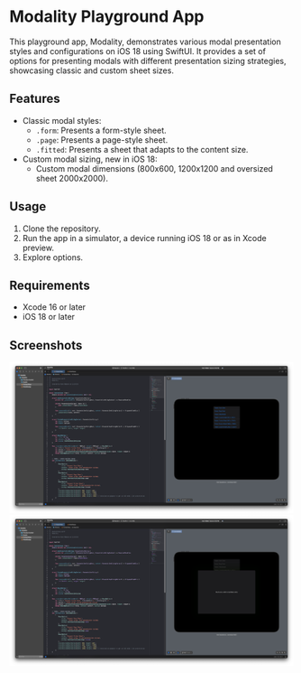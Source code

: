 # Modality Playground App

This playground app, Modality, demonstrates various modal presentation styles and configurations on iOS 18 using SwiftUI. It provides a set of options for presenting modals with different presentation sizing strategies, showcasing classic and custom sheet sizes.

## Features

* Classic modal styles:
    * `.form`: Presents a form-style sheet.
    * `.page`: Presents a page-style sheet.
	* `.fitted`: Presents a sheet that adapts to the content size.
* Custom modal sizing, new in iOS 18:
    * Custom modal dimensions (800x600, 1200x1200 and oversized sheet 2000x2000).

## Usage

1.	Clone the repository.
2.	Run the app in a simulator, a device running iOS 18 or as in Xcode preview.
3.	Explore options.

## Requirements

* Xcode 16 or later
* iOS 18 or later

## Screenshots

![Xcode screenshot](./screenshot.png)
![Xcode screenshot modal](./screenshot_modal.png)

